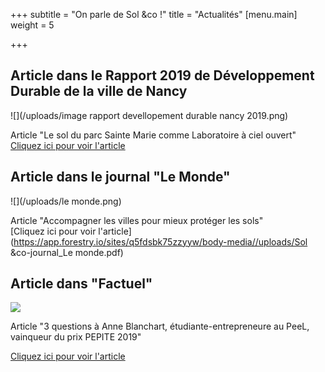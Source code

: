 +++
subtitle = "On parle de Sol &co !"
title = "Actualités"
[menu.main]
weight = 5

+++

## Article dans le Rapport 2019 de Développement Durable de la ville de Nancy 

![](/uploads/image rapport devellopement durable nancy 2019.png)

Article "Le sol du parc Sainte Marie comme Laboratoire à ciel ouvert"  
[Cliquez ici pour voir l'article](http://ensaia.univ-lorraine.fr/telechargements/rdd_2019_basse_def.pdf)

## Article dans le journal "Le Monde"

![](/uploads/le monde.png)

Article "Accompagner les villes pour mieux protéger les sols"  
[Cliquez ici pour voir l'article](https://app.forestry.io/sites/q5fdsbk75zzyyw/body-media//uploads/Sol &co-journal_Le monde.pdf)

## Article dans "Factuel"

![](/uploads/factuel.png)

Article "3 questions à Anne Blanchart, étudiante-entrepreneure au PeeL, vainqueur du prix PEPITE 2019"

[Cliquez ici pour voir l'article](https://factuel.univ-lorraine.fr/node/12448)